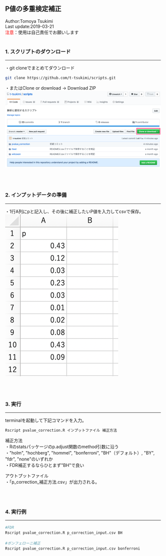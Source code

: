## P値の多重検定補正
Author:Tomoya Tsukimi  
Last update:2019-03-21  
<font color="red">注意</font>：使用は自己責任でお願いします  
<br />  

### 1. スクリプトのダウンロード
---
・git cloneでまとめてダウンロード
```sh
git clone https://github.com/t-tsukimi/scripts.git
```
・またはClone or download -> Download ZIP  
![](https://github.com/t-tsukimi/scripts/blob/master/pvalue_correction/image/download_script.png)  
<br />  
<br />  

### 2. インプットデータの準備  
---
・1行A列にpと記入し、その後に補正したいP値を入力してcsvで保存。  
![](https://github.com/t-tsukimi/scripts/blob/master/pvalue_correction/image/p_correction_input.png)  
<br />  
<br />  



### 3. 実行
---
terminalを起動して下記コマンドを入力。
```sh
Rscript pvalue_correction.R インプットファイル 補正方法
```
補正方法  
・Rのstatsパッケージのp.adjust関数のmethod引数に沿う  
・"holm", "hochberg", "hommel", "bonferroni", "BH"（デフォルト）, "BY", "fdr", "none"のいずれか  
・FDR補正するならひとまず"BH"で良い  

アウトプットファイル  
・「p_correction_補正方法.csv」が出力される。  
<br />  
<br />  

### 4. 実行例
---
```sh
#FDR
Rscript pvalue_correction.R p_correction_input.csv BH

#ボンフェローニ補正
Rscript pvalue_correction.R p_correction_input.csv bonferroni
```
